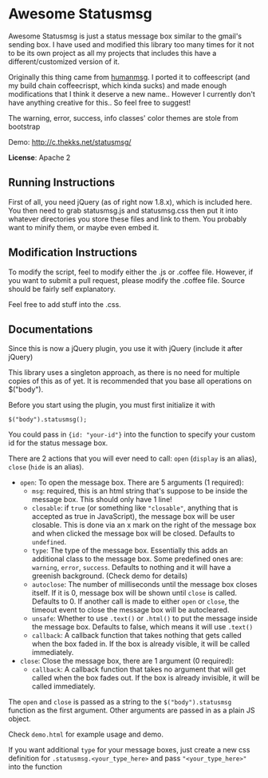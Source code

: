 Awesome Statusmsg
=================

Awesome Statusmsg is just a status message box similar to the gmail's sending
box. I have used and modified this library too many times for it not to be
its own project as all my projects that includes this have a 
different/customized version of it.

Originally this thing came from [humanmsg](http://code.google.com/p/humanmsg/).
I ported it to coffeescript (and my build chain coffeecrispt, which kinda sucks)
and made enough modifications that I think it deserve a new name.. However I 
currently don't have anything creative for this.. So feel free to suggest!

The warning, error, success, info classes' color themes are stole from bootstrap

Demo: http://c.thekks.net/statusmsg/

**License**: Apache 2

Running Instructions
--------------------

First of all, you need jQuery (as of right now 1.8.x), which is included here.
You then need to grab statusmsg.js and statusmsg.css then put it into whatever
directories you store these files and link to them. You probably want to
minify them, or maybe even embed it.

Modification Instructions
-------------------------

To modify the script, feel to modify either the .js or .coffee file. However,
if you want to submit a pull request, please modify the .coffee file. Source
should be fairly self explanatory.

Feel free to add stuff into the .css.

Documentations
--------------

Since this is now a jQuery plugin, you use it with jQuery (include it after
jQuery)

This library uses a singleton approach, as there is no need for multiple copies
of this as of yet. It is recommended that you base all operations on $("body").

Before you start using the plugin, you must first initialize it with

    $("body").statusmsg();

You could pass in `{id: "your-id"}` into the function to specify your custom
id for the status message box.

There are 2 actions that you will ever need to call: `open` (`display` is an 
alias), `close` (`hide` is an alias).
 - `open`: To open the message box. There are 5 arguments (1 required):
    - `msg`: required, this is an html string that's suppose to be inside
             the message box. This should only have 1 line!
    - `closable`: if `true` (or something like `"closable"`, anything that
                  is accepted as true in JavaScript), the message box will be
                  user closable. This is done via an x mark on the right of the
                  message box and when clicked the message box will be closed.
                  Defaults to `undefined`.
    - `type`: The type of the message box. Essentially this adds an additional
              class to the message box. Some predefined ones are: `warning`,
              `error`, `success`. Defaults to nothing and it will have a 
              greenish background. (Check demo for details)
    - `autoclose`: The number of milliseconds until the message box closes
                   itself. If it is 0, message box will be shown until `close`
                   is called. Defaults to 0. If another call is made to either
                   `open` or `close`, the timeout event to close the message box
                    will be autocleared.
    - `unsafe`: Whether to use `.text()` or `.html()` to put the message inside
                the message box. Defaults to false, which means it will use 
                `.text()`
    - `callback`: A callback function that takes nothing that gets called
                  when the box faded in. If the box is already visible, it
                  will be called immediately.
 - `close`: Close the message box, there are 1 argument (0 required):
    - `callback`: A callback function that takes no argument that will get 
                  called when the box fades out. If the box is already
                  invisible, it will be called immediately.

The `open` and `close` is passed as a string to the `$("body").statusmsg`
function as the first argument. Other arguments are passed in as a plain JS
object.

Check `demo.html` for example usage and demo.

If you want additional `type` for your message boxes, just create a new css
definition for `.statusmsg.<your_type_here>` and pass `"<your_type_here>"` into
the function
